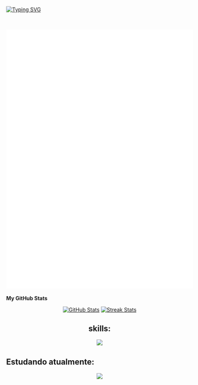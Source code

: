 <!--
<h1 style="text-align:center">Mateus, Desenvolvedor focado no Back-end 🚀</h1>
<img src="https://media.tenor.com/R391on5g6NwAAAAd/photon.gif" width="300px" min-width="300px" max-width="300px" align="right" alt="Gif do sabre de luz">
<p></p>
<blockquote>
<p>| Sobre Mim | 📜<br>
Sempre fui curioso e entusiasta da tecnologia, acompanhando diversas pessoas importantes nesse meio. Foi em 2022 que ouvi falar sobre esse "Mundo" da programação e acabei ficando fascinado pela proporção de possibilidades presentes nessa area. Desde então venho estudando, realizando alguns cursos, criado projetos e resolvendo desafios.</p>
</blockquote>
<hr>
<blockquote>
<p>| Formação | 📚<br>
Atualmente estou cursando Ciências da Computação e realizando a especialização em Back-end Java pela <strong>Ebac</strong>, uma referência no setor de cursos de tecnologia, juntamente com o Alura, onde também realizo alguns cursos.</p>
</blockquote>
<hr>
<blockquote>
<p>| Progresso | 🚀<br>
Estou aprendendo sobre a força do Java e estou trilhando o caminho do Desenvolvimento Back-end. Tenho conhecimento relevante com a linguagem Java, além de ter conhecimentos em Spring Data, Spring Hateos, Spring Boot, Spring Security, Maven, Insomnia, Postman, API Rest, Legado, Monolito, Microservice, Docker, Kubernetes, Integrações, Git e GitHub, Draw.io, WildFly, RabbitMQ e Intellij. Também possuo conhecimentos em banco de dados relacionais, como o PostgreSQL, e não relacional, como o MongoDB. Além disso, tenho conhecimentos em desenvolvimento de testes unitários e de integração com o uso do JUnit e outros frameworks.</p>
</blockquote>
<hr>
<blockquote>
<p>| Contato | 📞<br>
Fique à vontade para entrar em contato através do meu e-mail <strong>mateo.azv3@gmail.com</strong>.</p>
</blockquote>
<hr>
<p align="center">
  <div align="left">
  <a href="https://www.linkedin.com/in/mateus-a-5b42b9239/" alt="Linkedin">
    <img src="https://img.shields.io/badge/-Linkedin-ff3a5e?style=for-the-badge&logo=Linkedin&logoColor=FFF"/>
  </a>
</div>
  <img src="https://github-readme-stats.vercel.app/api?username=mateus-az&show_icons=true&theme=dracula&title_color=f93434&text_color=ffffff&locale=en" alt="mateus-az" />
</p></p>
</br>
-->
<img src="" />

<br>

[![Typing SVG](https://readme-typing-svg.herokuapp.com/?font=Chakra+Petch&color=4169E1&weight=700&size=48&center=true&vCenter=true&width=1000&lines=Mateus+Azevedo;Desenvolvedor+Full-Stack;Seja+bem+vindo!+ )](https://git.io/typing-svg)

<br>

![Metrics](/github-metrics.svg)

<b>My GitHub Stats</b>
<br>

<div align="center">
  
[![GitHub Stats](https://github-readme-stats.vercel.app/api?username=Mateus-Az&show_icons=true&hide=&count_private=true&title_color=0891b2&text_color=ffffff&icon_color=0891b2&bg_color=171717&hide_border=true&show_icons=true)](http://www.github.com/Mateus-Az)  [![Streak Stats](https://github-readme-streak-stats.herokuapp.com/?user=Mateus-Az&stroke=ffffff&background=171717&ring=0891b2&fire=0891b2&currStreakNum=ffffff&currStreakLabel=0891b2&sideNums=ffffff&sideLabels=ffffff&dates=ffffff&hide_border=true)](http://www.github.com/Mateus-Az)

</div>

## <center> skills:
<div align="center">
    <img src="https://skillicons.dev/icons?i=java,spring,hibernate,aws,docker,git,github,idea,maven,postgres,mongodb,mysql,js,ts,html,css,scss,angular,rabbitmq,postman,postgres,bootstrap,figma" />
</div>

## Estudando atualmente:
<div align="center">
    <img src="https://skillicons.dev/icons?i=sqlite,androidstudio,firebase,supabase,kotlin,kafka" />
</div>
<br>
